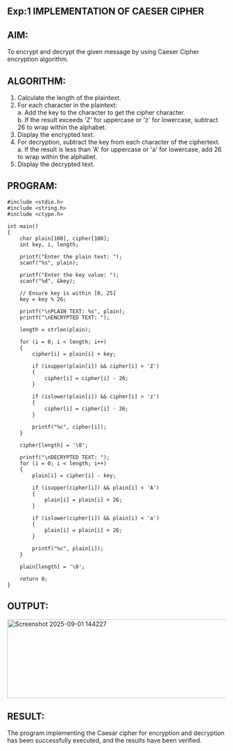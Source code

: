 ## Exp:1 IMPLEMENTATION OF CAESER CIPHER 

## AIM: 
To encrypt and decrypt the given message by using Caeser Cipher encryption algorithm. 
  
 ## ALGORITHM: 
1. Calculate the length of the plaintext. 
2. For each character in the plaintext:  
 a. Add the key to the character to get the cipher character.  
 b. If the result exceeds 'Z' for uppercase or 'z' for lowercase, subtract 26 to wrap within the  alphabet.  
3. Display the encrypted text.  
4. For decryption, subtract the key from each character of the ciphertext.  
 a. If the result is less than 'A' for uppercase or 'a' for lowercase, add 26 to wrap within the  alphabet.  
5. Display the decrypted text.  

## PROGRAM: 
```
#include <stdio.h>
#include <string.h>
#include <ctype.h>

int main()
{
    char plain[100], cipher[100];
    int key, i, length;

    printf("Enter the plain text: ");
    scanf("%s", plain);

    printf("Enter the key value: ");
    scanf("%d", &key);

    // Ensure key is within [0, 25]
    key = key % 26;

    printf("\nPLAIN TEXT: %s", plain);
    printf("\nENCRYPTED TEXT: ");

    length = strlen(plain);

    for (i = 0; i < length; i++)
    {
        cipher[i] = plain[i] + key;

        if (isupper(plain[i]) && cipher[i] > 'Z')
        {
            cipher[i] = cipher[i] - 26;
        }

        if (islower(plain[i]) && cipher[i] > 'z')
        {
            cipher[i] = cipher[i] - 26;
        }

        printf("%c", cipher[i]);
    }

    cipher[length] = '\0';

    printf("\nDECRYPTED TEXT: ");
    for (i = 0; i < length; i++)
    {
        plain[i] = cipher[i] - key;

        if (isupper(cipher[i]) && plain[i] < 'A')
        {
            plain[i] = plain[i] + 26;
        }

        if (islower(cipher[i]) && plain[i] < 'a')
        {
            plain[i] = plain[i] + 26;
        }

        printf("%c", plain[i]);
    }

    plain[length] = '\0';

    return 0;
}
```
## OUTPUT: 
<img width="922" height="182" alt="Screenshot 2025-09-01 144227" src="https://github.com/user-attachments/assets/8fdf7c03-dca2-4500-8981-a1e077c9b581" />

## RESULT: 
The program implementing the Caesar cipher for encryption and decryption has been successfully  executed, and the results have been verified.
